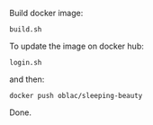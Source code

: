 
Build docker image:

	build.sh

To update the image on docker hub:

	login.sh

and then:

	docker push oblac/sleeping-beauty

Done.